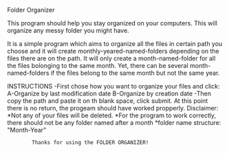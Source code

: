Folder Organizer                                          

This program should help you stay organized on your computers.
This will organize any messy folder you might have.

It is a simple program which aims to organize all the files in certain path you choose and it will create monthly-yeared-named-folders depending on the files there are on the path.
It will only create a month-named-folder for all the files bolonging to the same month. Yet, there can be several month-named-folders if the files belong to the same month but not the same year.


INSTRUCTIONS
-First chose how you want to organize your files and click:
    A-Organize by last modification date 
    B-Organize by creation date
-Then copy the path and paste it on th blank space, click submit.
At this point there is no return, the progeam should have worked propperly.
    Disclaimer:
    *Not any of your files will be deleted.
    *For the program to work correctly, there should not be any folder named after a month
    *folder name structure: "Month-Year"

            Thanks for using the FOLDER ORGANIZER!

